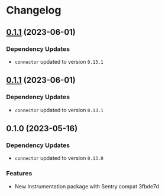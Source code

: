 # Changelog
## [0.1.1](///compare/instrumentation@0.1.0...instrumentation@0.1.1) (2023-06-01)

### Dependency Updates

* `connector` updated to version `0.13.1`
## [0.1.1](///compare/instrumentation@0.1.0...instrumentation@0.1.1) (2023-06-01)

### Dependency Updates

* `connector` updated to version `0.13.1`
## 0.1.0 (2023-05-16)

### Dependency Updates

* `connector` updated to version `0.13.0`

### Features

* New Instrumentation package with Sentry compat 3fbde7d
